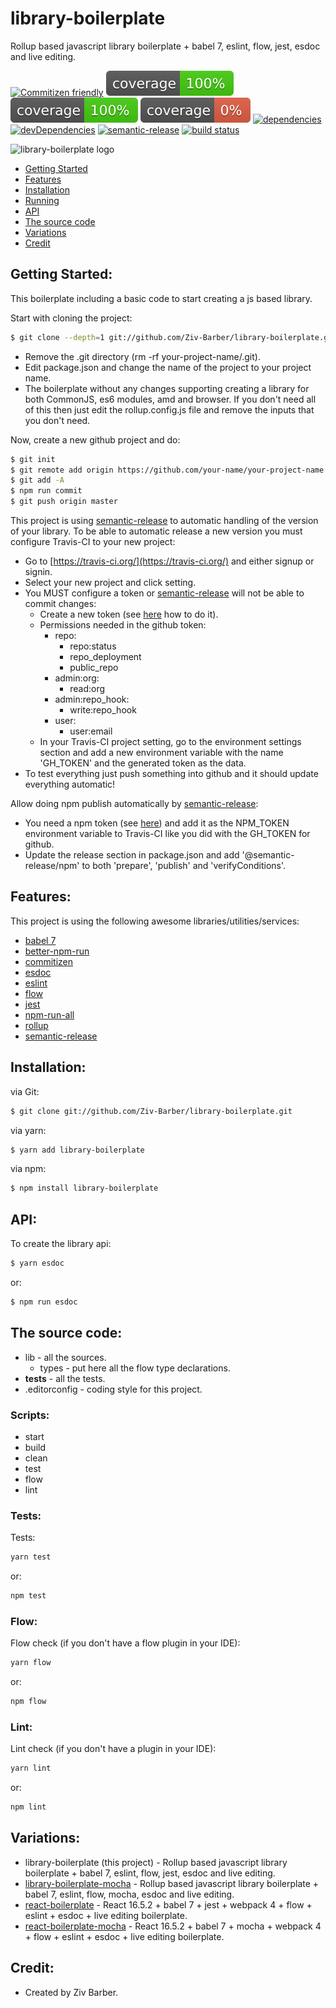 # library-boilerplate

Rollup based javascript library boilerplate + babel 7, eslint, flow, jest, esdoc and live editing.

[![Commitizen friendly](https://img.shields.io/badge/commitizen-friendly-brightgreen.svg)](http://commitizen.github.io/cz-cli/)
[![coverage statements](./coverage/badge-statements.svg)](https://github.com/pamepeixinho/jest-coverage-badges)
[![coverage lines](./coverage/badge-lines.svg)](https://github.com/pamepeixinho/jest-coverage-badges)
[![coverage functions](./coverage/badge-functions.svg)](https://github.com/pamepeixinho/jest-coverage-badges)
[![dependencies](https://david-dm.org/Ziv-Barber/library-boilerplate.svg?style&#x3D;flat-square)](https://david-dm.org/Ziv-Barber/library-boilerplate)
[![devDependencies](https://david-dm.org/Ziv-Barber/library-boilerplate/dev-status.svg?style&#x3D;flat-square)](https://david-dm.org/Ziv-Barber/library-boilerplate#info&#x3D;devDependencies)
[![semantic-release](https://img.shields.io/badge/%20%20%F0%9F%93%A6%F0%9F%9A%80-semantic--release-e10079.svg)](https://github.com/semantic-release/semantic-release)
[![build status](https://travis-ci.org/Ziv-Barber/library-boilerplate.svg?branch&#x3D;master)](https://travis-ci.org/Ziv-Barber/library-boilerplate)

![library-boilerplate logo](https://cdn-images-1.medium.com/max/1500/1*LQbS9RgHy93y9JH8ltejuQ.jpeg)

- [Getting Started](#getstart)
- [Features](#features)
- [Installation](#inst)
- [Running](#run)
- [API](#ref)
- [The source code](#code)
- [Variations](#other)
- [Credit](#credit)

<a name="getstart"></a>
## Getting Started: ##

This boilerplate including a basic code to start creating a js based library.

Start with cloning the project:

```bash
$ git clone --depth=1 git://github.com/Ziv-Barber/library-boilerplate.git your-project-name
```

- Remove the .git directory (rm -rf your-project-name/.git).
- Edit package.json and change the name of the project to your project name.
- The boilerplate without any changes supporting creating a library for both CommonJS, es6 modules, amd and browser. If you don't need all of this then just edit the rollup.config.js file and remove the inputs that you don't need.

Now, create a new github project and do:
	
```bash
$ git init
$ git remote add origin https://github.com/your-name/your-project-name.git
$ git add -A
$ npm run commit
$ git push origin master
```

This project is using [semantic-release](https://github.com/semantic-release/semantic-release) to automatic handling of the version of your library. To be able to automatic release a new version you must configure Travis-CI to your new project:

- Go to [https://travis-ci.org/](https://travis-ci.org/) and either signup or signin.
- Select your new project and click setting.
- You MUST configure a token or [semantic-release](https://github.com/semantic-release/semantic-release) will not be able to commit changes:
  - Create a new token (see [here](https://help.github.com/articles/creating-a-personal-access-token-for-the-command-line/) how to do it).
  - Permissions needed in the github token:
    - repo:
      - repo:status
      - repo_deployment
      - public_repo
    - admin:org:
      - read:org
    - admin:repo_hook:
      - write:repo_hook
    - user:
      - user:email
  - In your Travis-CI project setting, go to the environment settings section and add a new environment variable with the name 'GH_TOKEN' and the generated token as the data.
- To test everything just push something into github and it should update everything automatic!

Allow doing npm publish automatically by [semantic-release](https://github.com/semantic-release/semantic-release):

- You need a npm token (see [here](https://docs.npmjs.com/getting-started/working_with_tokens#how-to-create-new-tokens)) and add it as the NPM_TOKEN environment variable to Travis-CI like you did with the GH_TOKEN for github.
- Update the release section in package.json and add '@semantic-release/npm' to both 'prepare', 'publish' and 'verifyConditions'.

<a name="features"></a>
## Features: ##

This project is using the following awesome libraries/utilities/services:

- [babel 7](https://babeljs.io/)
- [better-npm-run](https://github.com/benoror/better-npm-run)
- [commitizen](http://commitizen.github.io/cz-cli)
- [esdoc](https://esdoc.org/)
- [eslint](https://eslint.org/)
- [flow](https://flow.org/)
- [jest](https://jestjs.io/)
- [npm-run-all](https://github.com/mysticatea/npm-run-all)
- [rollup](https://rollupjs.org/)
- [semantic-release](https://github.com/semantic-release/semantic-release)

<a name="inst"></a>
## Installation: ##

via Git:

```bash
$ git clone git://github.com/Ziv-Barber/library-boilerplate.git
```

via yarn:

```bash
$ yarn add library-boilerplate
```

via npm:

```bash
$ npm install library-boilerplate
```

<a name="ref"></a>
## API: ##

To create the library api:

```bash
$ yarn esdoc
```

or:

```bash
$ npm run esdoc
```

<a name="code"></a>
## The source code: ##

- lib - all the sources.
  - types - put here all the flow type declarations.
- __tests__ - all the tests.
- .editorconfig - coding style for this project.

### Scripts: ###

- start
- build
- clean
- test
- flow
- lint

### Tests: ###

Tests:

```bash
yarn test
```

or:

```bash
npm test
```

### Flow: ###

Flow check (if you don't have a flow plugin in your IDE):

```bash
yarn flow
```

or:

```bash
npm flow
```

### Lint: ###

Lint check (if you don't have a plugin in your IDE):

```bash
yarn lint
```

or:

```bash
npm lint
```

<a name="other"></a>
## Variations: ##

- library-boilerplate (this project) - Rollup based javascript library boilerplate + babel 7, eslint, flow, jest, esdoc and live editing.
- [library-boilerplate-mocha](https://github.com/Ziv-Barber/library-boilerplate-mocha) - Rollup based javascript library boilerplate + babel 7, eslint, flow, mocha, esdoc and live editing.
- [react-boilerplate](https://github.com/Ziv-Barber/react-boilerplate) - React 16.5.2 + babel 7 + jest + webpack 4 + flow + eslint + esdoc + live editing boilerplate.
- [react-boilerplate-mocha](https://github.com/Ziv-Barber/react-boilerplate-mocha) - React 16.5.2 + babel 7 + mocha + webpack 4 + flow + eslint + esdoc + live editing boilerplate.

<a name="credits"></a>
## Credit: ##

- Created by Ziv Barber.
